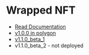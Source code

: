 # Wrapped NFT

- [Read Documentation](https://github.com/DeNetPRO/WrappedNFT/blob/master/docs/index.md#wrapper)
- [v1.0.0 in polygon](https://polygonscan.com/token/0x46204b92b99e8e63f4834519a9c1592a86a1f647)
- [v1.1.0_beta_1](https://polygonscan.com/token/0xbC31bB89E6E71565a1f8F7A496748cB3E86D75CA)
- v1.1.0_beta_2 - not deployed